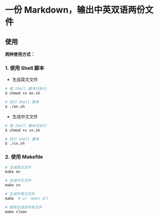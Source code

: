 # 一份 Markdown，输出中英双语两份文件

## 使用

**两种使用方式：**

### 1. 使用 Shell 脚本

- 生成英文文件

```sh
# 使 Shell 脚本可执行
$ chmod +x en.sh

# 执行 Shell 脚本
$ ./en.sh
```

- 生成中文文件

```sh
# 使 Shell 脚本可执行
$ chmod +x cn.sh

# 执行 Shell 脚本
$ ./cn.sh
```

### 2. 使用 Makefile

```makefile
# 生成英文文件
make en

# 生成中文文件
make cn

# 生成中英文文件
make  # or `make all`

# 删除生成的所有文件
make clean
```
